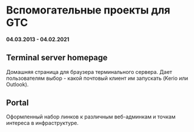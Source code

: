 # Вспомогательные проекты для GTC
#### 04.03.2013 - 04.02.2021

## Terminal server homepage

Домашняя страница для браузера терминального сервера. Дает пользователям выбор - какой почтовый клиент им запускать (Kerio или Outlook).

## Portal

Оформленный набор линков к различным веб-админкам и точкам интереса в инфраструктуре.